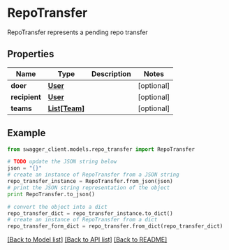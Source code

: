 # RepoTransfer

RepoTransfer represents a pending repo transfer

## Properties
Name | Type | Description | Notes
------------ | ------------- | ------------- | -------------
**doer** | [**User**](User.md) |  | [optional] 
**recipient** | [**User**](User.md) |  | [optional] 
**teams** | [**List[Team]**](Team.md) |  | [optional] 

## Example

```python
from swagger_client.models.repo_transfer import RepoTransfer

# TODO update the JSON string below
json = "{}"
# create an instance of RepoTransfer from a JSON string
repo_transfer_instance = RepoTransfer.from_json(json)
# print the JSON string representation of the object
print RepoTransfer.to_json()

# convert the object into a dict
repo_transfer_dict = repo_transfer_instance.to_dict()
# create an instance of RepoTransfer from a dict
repo_transfer_form_dict = repo_transfer.from_dict(repo_transfer_dict)
```
[[Back to Model list]](../README.md#documentation-for-models) [[Back to API list]](../README.md#documentation-for-api-endpoints) [[Back to README]](../README.md)


